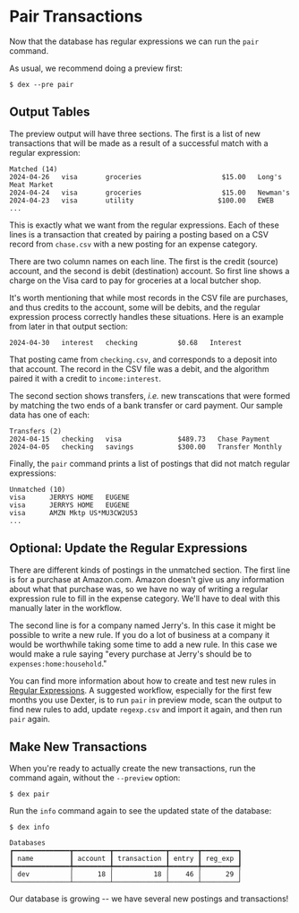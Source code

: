 # Pair Transactions

Now that the database has regular expressions we can run the `pair` command.

As usual, we recommend doing a preview first:
```shell
$ dex --pre pair
```

## Output Tables

The preview output will have three sections.  The first is a list of new transactions that will be made as a result of a successful match with a regular expression:
```plain
Matched (14)
2024-04-26   visa       groceries                    $15.00   Long's Meat Market      
2024-04-24   visa       groceries                    $15.00   Newman's                
2024-04-23   visa       utility                     $100.00   EWEB     
...
```

This is exactly what we want from the regular expressions.
Each of these lines is a transaction that created by pairing a posting based on a CSV record from `chase.csv` with a new posting for an expense category.

There are two column names on each line.
The first is the credit (source) account, and the second is debit (destination) account.
So first line shows a charge on the Visa card to pay for groceries at a local butcher shop.

It's worth mentioning that while most records in the CSV file are purchases, and thus credits to the account, some will be debits, and the regular expression process correctly handles these situations.
Here is an example from later in that output section:
```plain
2024-04-30   interest   checking          $0.68   Interest                      
```
That posting came from `checking.csv`, and corresponds to a deposit into that account.
The record in the CSV file was a debit, and the algorithm paired it with a credit to `income:interest`.

The second section shows transfers, _i.e._ new transcations that were formed by matching the two ends of a bank transfer or card payment.
Our sample data has one of each:
```plain
Transfers (2)
2024-04-15   checking   visa              $489.73   Chase Payment       
2024-04-05   checking   savings           $300.00   Transfer Monthly
```

Finally, the `pair` command prints a list of postings that did not match regular expressions:
```plain
Unmatched (10)
visa      JERRYS HOME   EUGENE
visa      JERRYS HOME   EUGENE
visa      AMZN Mktp US*MU3CW2U53
...
```

## Optional:  Update the Regular Expressions

There are different kinds of postings in the unmatched section.
The first line is for a purchase at Amazon.com.
Amazon doesn't give us any information about what that purchase was, so we have no way of writing a regular expression rule to fill in the expense category.
We'll have to deal with this manually later in the workflow.

The second line is for a company named Jerry's.
In this case it might be possible to write a new rule.
If you do a lot of business at a company it would be worthwhile taking some time to add a new rule.
In this case we would make a rule saying "every purchase at Jerry's should be to `expenses:home:household`."

You can find more information about how to create and test new rules in [Regular Expressions](regexp.md).
A suggested workflow, especially for the first few months you use Dexter, is to run `pair` in preview mode,
scan the output to find new rules to add, update `regexp.csv` and import it again, and then run `pair` again.

## Make New Transactions

When you're ready to actually create the new transactions, run the command again, without the `--preview` option:
```shell
$ dex pair
```

Run the `info` command again to see the updated state of the database:
```plain
$ dex info

Databases                                                 
┏━━━━━━━━━━━━━━┳━━━━━━━━━┳━━━━━━━━━━━━━┳━━━━━━━┳━━━━━━━━━┓
┃ name         ┃ account ┃ transaction ┃ entry ┃ reg_exp ┃
┡━━━━━━━━━━━━━━╇━━━━━━━━━╇━━━━━━━━━━━━━╇━━━━━━━╇━━━━━━━━━┩
│ dev          │      18 │          18 │    46 │      29 │
└──────────────┴─────────┴─────────────┴───────┴─────────┘
```

Our database is growing -- we have several new postings and transactions!
